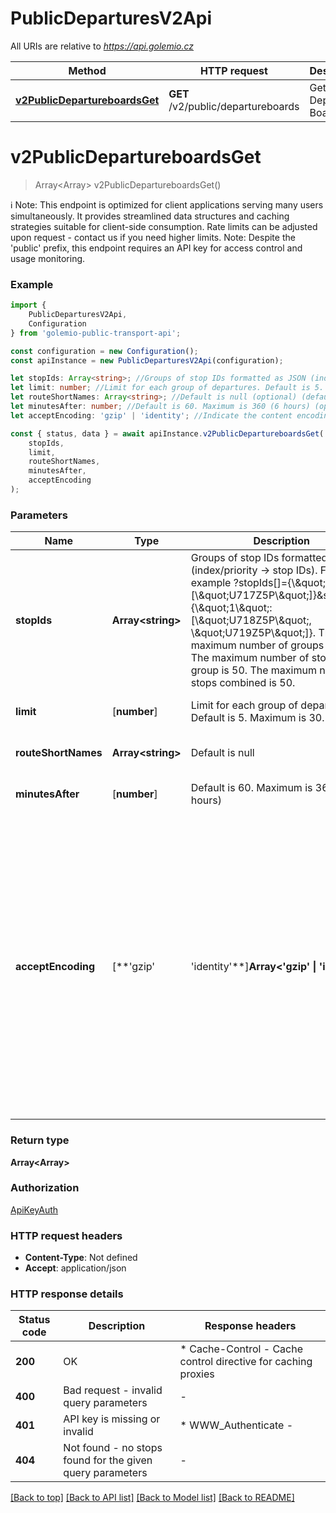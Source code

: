 # PublicDeparturesV2Api

All URIs are relative to *https://api.golemio.cz*

|Method | HTTP request | Description|
|------------- | ------------- | -------------|
|[**v2PublicDepartureboardsGet**](#v2publicdepartureboardsget) | **GET** /v2/public/departureboards | Get Departure Boards|

# **v2PublicDepartureboardsGet**
> Array<Array<PublicDepartureGroupInner>> v2PublicDepartureboardsGet()

ℹ️ Note: This endpoint is optimized for client applications serving many users simultaneously. It provides streamlined data structures and caching strategies suitable for client-side consumption. Rate limits can be adjusted upon request - contact us if you need higher limits. Note: Despite the \'public\' prefix, this endpoint requires an API key for access control and usage monitoring. 

### Example

```typescript
import {
    PublicDeparturesV2Api,
    Configuration
} from 'golemio-public-transport-api';

const configuration = new Configuration();
const apiInstance = new PublicDeparturesV2Api(configuration);

let stopIds: Array<string>; //Groups of stop IDs formatted as JSON (index/priority -> stop IDs). For example ?stopIds[]={\\\"0\\\": [\\\"U717Z5P\\\"]}&stopIds[]={\\\"1\\\": [\\\"U718Z5P\\\", \\\"U719Z5P\\\"]}. The maximum number of groups is 50. The maximum number of stops in one group is 50. The maximum number of stops combined is 50.  (default to undefined)
let limit: number; //Limit for each group of departures. Default is 5. Maximum is 30. (optional) (default to undefined)
let routeShortNames: Array<string>; //Default is null (optional) (default to undefined)
let minutesAfter: number; //Default is 60. Maximum is 360 (6 hours) (optional) (default to undefined)
let acceptEncoding: 'gzip' | 'identity'; //Indicate the content encoding (usually a compression algorithm) that the client can understand. See [mdn](https://developer.mozilla.org/en-US/docs/Web/HTTP/Headers/Accept-Encoding) for more details. Note that for this endpoint, if no value is given, gzip compression will be used by default (the `identity` value can be used to opt out of the default compression). (optional) (default to undefined)

const { status, data } = await apiInstance.v2PublicDepartureboardsGet(
    stopIds,
    limit,
    routeShortNames,
    minutesAfter,
    acceptEncoding
);
```

### Parameters

|Name | Type | Description  | Notes|
|------------- | ------------- | ------------- | -------------|
| **stopIds** | **Array&lt;string&gt;** | Groups of stop IDs formatted as JSON (index/priority -&gt; stop IDs). For example ?stopIds[]&#x3D;{\\\&quot;0\\\&quot;: [\\\&quot;U717Z5P\\\&quot;]}&amp;stopIds[]&#x3D;{\\\&quot;1\\\&quot;: [\\\&quot;U718Z5P\\\&quot;, \\\&quot;U719Z5P\\\&quot;]}. The maximum number of groups is 50. The maximum number of stops in one group is 50. The maximum number of stops combined is 50.  | defaults to undefined|
| **limit** | [**number**] | Limit for each group of departures. Default is 5. Maximum is 30. | (optional) defaults to undefined|
| **routeShortNames** | **Array&lt;string&gt;** | Default is null | (optional) defaults to undefined|
| **minutesAfter** | [**number**] | Default is 60. Maximum is 360 (6 hours) | (optional) defaults to undefined|
| **acceptEncoding** | [**&#39;gzip&#39; | &#39;identity&#39;**]**Array<&#39;gzip&#39; &#124; &#39;identity&#39;>** | Indicate the content encoding (usually a compression algorithm) that the client can understand. See [mdn](https://developer.mozilla.org/en-US/docs/Web/HTTP/Headers/Accept-Encoding) for more details. Note that for this endpoint, if no value is given, gzip compression will be used by default (the &#x60;identity&#x60; value can be used to opt out of the default compression). | (optional) defaults to undefined|


### Return type

**Array<Array<PublicDepartureGroupInner>>**

### Authorization

[ApiKeyAuth](../README.md#ApiKeyAuth)

### HTTP request headers

 - **Content-Type**: Not defined
 - **Accept**: application/json


### HTTP response details
| Status code | Description | Response headers |
|-------------|-------------|------------------|
|**200** | OK |  * Cache-Control - Cache control directive for caching proxies <br>  |
|**400** | Bad request - invalid query parameters |  -  |
|**401** | API key is missing or invalid |  * WWW_Authenticate -  <br>  |
|**404** | Not found - no stops found for the given query parameters |  -  |

[[Back to top]](#) [[Back to API list]](../README.md#documentation-for-api-endpoints) [[Back to Model list]](../README.md#documentation-for-models) [[Back to README]](../README.md)

